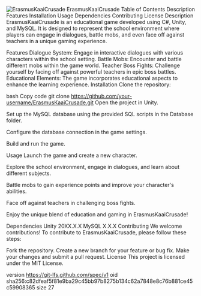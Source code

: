 ![ErasmusKaaiCrusade](https://github.com/ar73r0/ErasmusKaaiCrusader-IX-V2/assets/153285643/ab7f4122-b56c-4666-9fb2-b9bbdffceff9)
ErasmusKaaiCrusade
Table of Contents
Description
Features
Installation
Usage
Dependencies
Contributing
License
Description
ErasmusKaaiCrusade is an educational game developed using C#, Unity, and MySQL. It is designed to represent the school environment where players can engage in dialogues, battle mobs, and even face off against teachers in a unique gaming experience.

Features
Dialogue System: Engage in interactive dialogues with various characters within the school setting.
Battle Mobs: Encounter and battle different mobs within the game world.
Teacher Boss Fights: Challenge yourself by facing off against powerful teachers in epic boss battles.
Educational Elements: The game incorporates educational aspects to enhance the learning experience.
Installation
Clone the repository:

bash
Copy code
git clone https://github.com/your-username/ErasmusKaaiCrusade.git
Open the project in Unity.

Set up the MySQL database using the provided SQL scripts in the Database folder.

Configure the database connection in the game settings.

Build and run the game.

Usage
Launch the game and create a new character.

Explore the school environment, engage in dialogues, and learn about different subjects.

Battle mobs to gain experience points and improve your character's abilities.

Face off against teachers in challenging boss fights.

Enjoy the unique blend of education and gaming in ErasmusKaaiCrusade!

Dependencies
Unity 20XX.X.X
MySQL X.X.X
Contributing
We welcome contributions! To contribute to ErasmusKaaiCrusade, please follow these steps:

Fork the repository.
Create a new branch for your feature or bug fix.
Make your changes and submit a pull request.
License
This project is licensed under the MIT License.

version https://git-lfs.github.com/spec/v1
oid sha256:c82dfeaf5f81e9ba29c45bb97b8275b134c62a7848e8c76b881ce45c59908365
size 27
